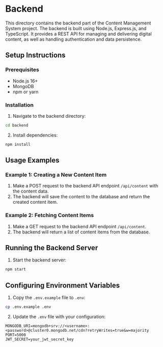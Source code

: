 # Backend

This directory contains the backend part of the Content Management System project. The backend is built using Node.js, Express.js, and TypeScript. It provides a REST API for managing and delivering digital content, as well as handling authentication and data persistence.

## Setup Instructions

### Prerequisites
- Node.js 16+
- MongoDB
- npm or yarn

### Installation

1. Navigate to the backend directory:
```bash
cd backend
```
2. Install dependencies:
```bash
npm install
```

## Usage Examples

### Example 1: Creating a New Content Item
1. Make a POST request to the backend API endpoint `/api/content` with the content data.
2. The backend will save the content to the database and return the created content item.

### Example 2: Fetching Content Items
1. Make a GET request to the backend API endpoint `/api/content`.
2. The backend will return a list of content items from the database.

## Running the Backend Server

1. Start the backend server:
```bash
npm start
```

## Configuring Environment Variables

1. Copy the `.env.example` file to `.env`:
```bash
cp .env.example .env
```
2. Update the `.env` file with your configuration:
```env
MONGODB_URI=mongodb+srv://<username>:<password>@cluster0.mongodb.net/cdn?retryWrites=true&w=majority
PORT=5000
JWT_SECRET=your_jwt_secret_key
```
